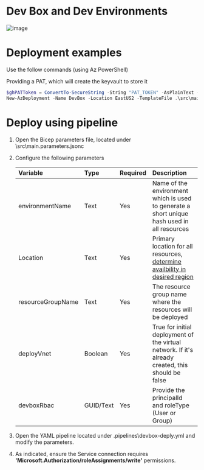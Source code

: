 # Dev Box and Dev Environments

![image](https://github.com/dstamand-msft/AzureDevBoxDevEnvironments/blob/main/media/DevBox-Creation.png)

# Deployment examples
Use the follow commands (using Az PowerShell)

Providing a PAT, which will create the keyvault to store it
```powershell
$ghPATToken = ConvertTo-SecureString -String "PAT_TOKEN" -AsPlainText -Force
New-AzDeployment -Name DevBox -Location EastUS2 -TemplateFile .\src\main.bicep -TemplateParameterFile .\src\main.parameters.jsonc -keyVaultPatSecretValue $ghPATToken -Verbose
```

# Deploy using pipeline

1. Open the Bicep parameters file, located under \src\main.parameters.jsonc
2. Configure the following parameters

    | Variable | Type | Required | Description | 
    | :--- | :--- | :--- | :--- |
    | environmentName | Text |  Yes | Name of the environment which is used to generate a short unique hash used in all resources | 
    | Location | Text | Yes | Primary location for all resources, [determine availbility in desired region](https://azure.microsoft.com/en-us/explore/global-infrastructure/products-by-region/?products=dev-box&regions=all&rar=true) | 
    | resourceGroupName | Text | Yes | The resource group name where the resources will be deployed | 
    | deployVnet | Boolean | Yes | True for initial deployment of the virtual network. If it\'s already created, this should be false | 
    | devboxRbac | GUID/Text | Yes | Provide the principalId and roleType (User or Group) |

3. Open the YAML pipeline located under \.pipelines\devbox-deply.yml and modify the parameters.
4. As indicated, ensure the Service connection requires **'Microsoft.Authorization/roleAssignments/write'** permissions.

